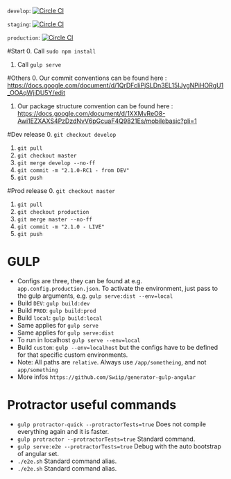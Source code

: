 `develop`: 
[![Circle CI](https://circleci.com/gh/sorinpantis/reme/tree/develop.svg?style=svg&circle-token=8c01bbe3030627e311149593f10daf9155b422d9)](https://circleci.com/gh/sorinpantis/reme/tree/develop)

`staging`: 
[![Circle CI](https://circleci.com/gh/sorinpantis/reme/tree/master.svg?style=svg&circle-token=8c01bbe3030627e311149593f10daf9155b422d9)](https://circleci.com/gh/sorinpantis/reme/tree/master)

`production`: 
[![Circle CI](https://circleci.com/gh/sorinpantis/reme/tree/production.svg?style=svg&circle-token=8c01bbe3030627e311149593f10daf9155b422d9)](https://circleci.com/gh/sorinpantis/reme/tree/production)

#Start
0. Call `sudo npm install`
1. Call `gulp serve`

#Others
0. Our commit conventions can be found here : https://docs.google.com/document/d/1QrDFcIiPjSLDn3EL15IJygNPiHORgU1_OOAqWjiDU5Y/edit
1. Our package structure convention can be found here : https://docs.google.com/document/d/1XXMvReO8-Awi1EZXAXS4PzDzdNvV6pGcuaF4Q9821Es/mobilebasic?pli=1

#Dev release
0. `git checkout develop`
1. `git pull`
2. `git checkout master`
3. `git merge develop --no-ff`
7. `git commit -m "2.1.0-RC1 - from DEV"`
8. `git push`

#Prod release
0. `git checkout master`
1. `git pull`
2. `git checkout production`
3. `git merge master --no-ff`
7. `git commit -m "2.1.0 - LIVE"`
8. `git push`

# GULP
* Configs are three, they can be found at e.g. `app.config.production.json`. To activate the environment, just pass to the gulp arguments, e.g. `gulp serve:dist --env=local`
* Build `DEV`: `gulp build:dev`
* Build `PROD`: `gulp build:prod`
* Build `local`: `gulp build:local`
* Same applies for `gulp serve`
* Same applies for `gulp serve:dist`
* To run in localhost `gulp serve --env=local`
* Build `custom`: `gulp --env=localhost` but the configs have to be defined for that specific custom environments.
* Note: All paths are `relative`. Always use `/app/sometheing`, and not `app/something`
* More infos `https://github.com/Swiip/generator-gulp-angular`

# Protractor useful commands
* `gulp protractor-quick --protractorTests=true` Does not compile everything again and it is faster.
* `gulp protractor --protractorTests=true` Standard command.
* `gulp serve:e2e --protractorTests=true` Debug with the auto bootstrap of angular set.
* `./e2e.sh` Standard command alias.
* `./e2e.sh` Standard command alias.
